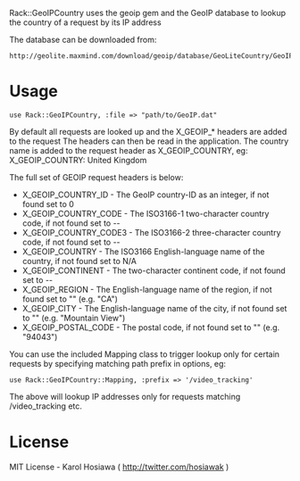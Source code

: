 Rack::GeoIPCountry uses the geoip gem and the GeoIP database to lookup the country of a request by its IP address

The database can be downloaded from:

    http://geolite.maxmind.com/download/geoip/database/GeoLiteCountry/GeoIP.dat.gz

Usage
=====

    use Rack::GeoIPCountry, :file => "path/to/GeoIP.dat"

By default all requests are looked up and the X_GEOIP_* headers are added to the request
The headers can then be read in the application. The country name is added to the 
request header as X_GEOIP_COUNTRY, eg: X_GEOIP_COUNTRY: United Kingdom

The full set of GEOIP request headers is below:

* X_GEOIP_COUNTRY_ID - The GeoIP country-ID as an integer, if not found set to 0
* X_GEOIP_COUNTRY_CODE - The ISO3166-1 two-character country code, if not found set to --
* X_GEOIP_COUNTRY_CODE3 - The ISO3166-2 three-character country code, if not found set to --
* X_GEOIP_COUNTRY - The ISO3166 English-language name of the country, if not found set to N/A
* X_GEOIP_CONTINENT - The two-character continent code, if not found set to --
* X_GEOIP_REGION - The English-language name of the region, if not found set to "" (e.g. "CA")
* X_GEOIP_CITY - The English-language name of the city, if not found set to "" (e.g. "Mountain View")
* X_GEOIP_POSTAL_CODE - The postal code, if not found set to "" (e.g. "94043")

You can use the included Mapping class to trigger lookup only for certain requests by specifying matching path prefix in options, eg:

    use Rack::GeoIPCountry::Mapping, :prefix => '/video_tracking'

The above will lookup IP addresses only for requests matching /video_tracking etc.

License
=======

MIT License - Karol Hosiawa ( http://twitter.com/hosiawak )
